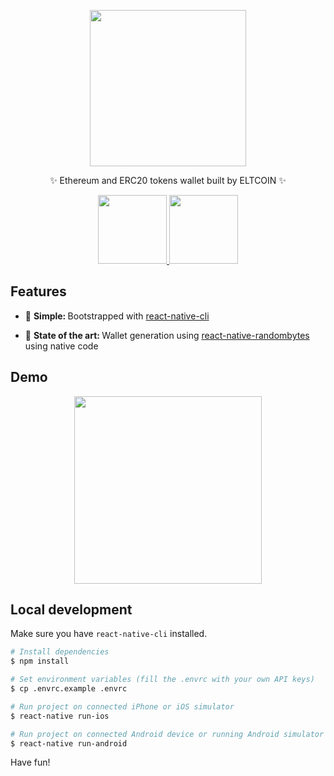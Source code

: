 <div align="center">
  <p>
    <img src="assets/logo.png" width="250" />
  </p>
  <p>
    ✨ Ethereum and ERC20 tokens wallet built by ELTCOIN ✨
  </p>
  <p>
    <a href="https://eltwallet.eltcoin.tech">
    <img src="assets/app-store.svg" width="110"/>
  </a>
  <a href="https://play.google.com/store/apps/details?id=tech.eltcoin.eltwallet">
    <img src="assets/google-play.png" width="110"/>
  </a>
  </p>
</div>

## Features

* 🔩 <strong>Simple: </strong>Bootstrapped with
  [react-native-cli](https://github.com/facebook/react-native)

* 💯 <strong>State of the art: </strong> Wallet generation using
  [react-native-randombytes](https://github.com/mvayngrib/react-native-randombytes)
  using native code

## Demo

<div align="center">
  <img src="assets/demo.gif" height="300" />
</div>

## Local development

Make sure you have `react-native-cli` installed.

```bash
# Install dependencies
$ npm install

# Set environment variables (fill the .envrc with your own API keys)
$ cp .envrc.example .envrc

# Run project on connected iPhone or iOS simulator
$ react-native run-ios

# Run project on connected Android device or running Android simulator
$ react-native run-android
```

Have fun!
